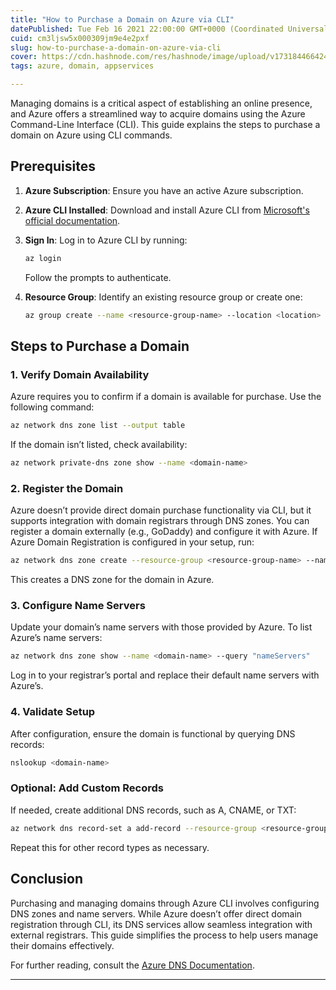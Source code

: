 ```yaml
---
title: "How to Purchase a Domain on Azure via CLI"
datePublished: Tue Feb 16 2021 22:00:00 GMT+0000 (Coordinated Universal Time)
cuid: cm3ljsw5x000309jm9e4e2pxf
slug: how-to-purchase-a-domain-on-azure-via-cli
cover: https://cdn.hashnode.com/res/hashnode/image/upload/v1731844664243/2cc9004b-0a6e-41c5-bb32-8342a98e4497.jpeg
tags: azure, domain, appservices

---
```


Managing domains is a critical aspect of establishing an online presence, and Azure offers a streamlined way to acquire domains using the Azure Command-Line Interface (CLI). This guide explains the steps to purchase a domain on Azure using CLI commands.

## Prerequisites

1. **Azure Subscription**: Ensure you have an active Azure subscription.
    
2. **Azure CLI Installed**: Download and install Azure CLI from [Microsoft's official documentation](https://learn.microsoft.com/en-us/cli/azure/install-azure-cli).
    
3. **Sign In**: Log in to Azure CLI by running:
    
    ```bash
    az login
    ```
    
    Follow the prompts to authenticate.
    
4. **Resource Group**: Identify an existing resource group or create one:
    
    ```bash
    az group create --name <resource-group-name> --location <location>
    ```
    

## Steps to Purchase a Domain

### 1\. Verify Domain Availability

Azure requires you to confirm if a domain is available for purchase. Use the following command:

```bash
az network dns zone list --output table
```

If the domain isn’t listed, check availability:

```bash
az network private-dns zone show --name <domain-name>
```

### 2\. Register the Domain

Azure doesn’t provide direct domain purchase functionality via CLI, but it supports integration with domain registrars through DNS zones. You can register a domain externally (e.g., GoDaddy) and configure it with Azure. If Azure Domain Registration is configured in your setup, run:

```bash
az network dns zone create --resource-group <resource-group-name> --name <domain-name>
```

This creates a DNS zone for the domain in Azure.

### 3\. Configure Name Servers

Update your domain’s name servers with those provided by Azure. To list Azure’s name servers:

```bash
az network dns zone show --name <domain-name> --query "nameServers"
```

Log in to your registrar’s portal and replace their default name servers with Azure’s.

### 4\. Validate Setup

After configuration, ensure the domain is functional by querying DNS records:

```bash
nslookup <domain-name>
```

### Optional: Add Custom Records

If needed, create additional DNS records, such as A, CNAME, or TXT:

```bash
az network dns record-set a add-record --resource-group <resource-group-name> --zone-name <domain-name> --record-set-name <record-name> --ipv4-address <ip-address>
```

Repeat this for other record types as necessary.

## Conclusion

Purchasing and managing domains through Azure CLI involves configuring DNS zones and name servers. While Azure doesn’t offer direct domain registration through CLI, its DNS services allow seamless integration with external registrars. This guide simplifies the process to help users manage their domains effectively.

For further reading, consult the [Azure DNS Documentation](https://learn.microsoft.com/en-us/azure/dns/).

---
